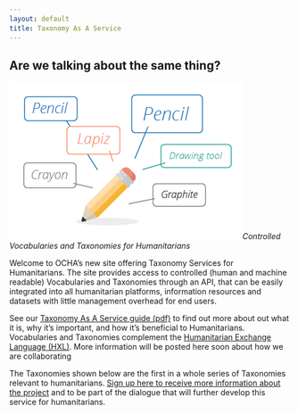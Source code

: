 ```yaml
---
layout: default
title: Taxonomy As A Service
---
```


Are we talking about the same thing?
------------------------------------
![Image showing different words for pencil](/assets/images/pencil-image.png)*Controlled Vocabularies and Taxonomies for Humanitarians*

 Welcome to OCHA’s new site offering Taxonomy Services for Humanitarians.  The site provides access to controlled (human and machine readable) Vocabularies and Taxonomies through an API, that can be easily integrated into all humanitarian platforms, information resources and datasets with little management overhead for end users.  

See our [Taxonomy As A Service guide (pdf)](/assets/files/taas-one-pager.pdf) to find out more about out what it is, why it’s important, and how it’s beneficial to Humanitarians. Vocabularies and Taxonomies complement the [Humanitarian Exchange Language (HXL)](http://hxlstandard.org/). More information will be posted here soon about how we are collaborating

The Taxonomies shown below are the first in a whole series of Taxonomies relevant to humanitarians.  [Sign up here to receive more information about the project](http://unocha.us14.list-manage.com/subscribe?u=731422fb6488c955edec9c5b1&id=9c12c3bf01) and to be part of the dialogue that will further develop this service for humanitarians.
